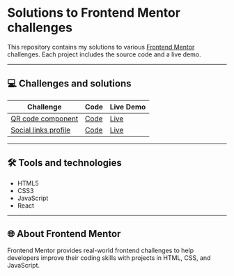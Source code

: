 # Solutions to Frontend Mentor challenges

This repository contains my solutions to various [Frontend Mentor](https://www.frontendmentor.io/) challenges. Each project includes the source code and a live demo.

---

## 💻 Challenges and solutions

| Challenge | Code | Live Demo |
|----------|------|-----------|
| [QR code component](https://www.frontendmentor.io/challenges/qr-code-component-iux_sIO_H) | [Code](https://github.com/vladoflincec/frontend-mentor-challenges/tree/main/QR%20code%20component) | [Live](https://vladoflincec.github.io/frontend-mentor-challenges/QR%20code%20component/) |
| [Social links profile](https://www.frontendmentor.io/challenges/social-links-profile-UG32l9m6dQ) | [Code](https://vladoflincec.github.io/frontend-mentor-challenges/Social%20links%20profile/) | [Live](https://vladoflincec.github.io/frontend-mentor-challenges/Social%20links%20profile/) |

---

## 🛠️ Tools and technologies

- HTML5
- CSS3
- JavaScript
- React

---

## 🌐 About Frontend Mentor

Frontend Mentor provides real-world frontend challenges to help developers improve their coding skills with projects in HTML, CSS, and JavaScript.


